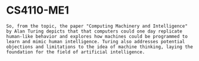 # CS4110-ME1

    So, from the topic, the paper "Computing Machinery and Intelligence" by Alan Turing depicts that that computers could one day replicate human-like behavior and explores how machines could be programmed to learn and mimic human intelligence. Turing also addresses potential objections and limitations to the idea of machine thinking, laying the foundation for the field of artificial intelligence.